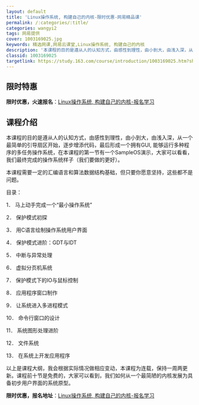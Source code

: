```yaml
---
layout: default
title: 'Linux操作系统, 构建自己的内核-限时优惠-网易精品课'
permalink: /:categories/:title/
categories: wangyi2
tags: 网易提供
cover: 1003169025.jpg
keywords: 精选网课,网易云课堂,Linux操作系统, 构建自己的内核
description: '本课程的目的是遵从人的认知方式，由感性到理性，由小到大，由浅入深，从一个最简单的引导扇区开始，逐步增添代码，最后形成一个'
classid: 1003169025
targetlink: https://study.163.com/course/introduction/1003169025.htm?share=1&shareId=1025206652&utm_campaign=share&utm_medium=iphoneShare&utm_source=&utm_u=1025206652
---
```


## 限时特惠

**限时优惠，火速报名**：[Linux操作系统, 构建自己的内核-报名学习](https://study.163.com/course/introduction/1003169025.htm?share=1&shareId=1025206652&utm_campaign=share&utm_medium=iphoneShare&utm_source=&utm_u=1025206652)

## 课程介绍

本课程的目的是遵从人的认知方式，由感性到理性，由小到大，由浅入深，从一个最简单的引导扇区开始，逐步增添代码，最后形成一个拥有GUI, 能够运行多种程序的多任务操作系统，在本课程的第一节有一个SampleOS演示，大家可以看看，我们最终完成的操作系统样子（我们要做的更好）。



本课程需要一定的汇编语言和算法数据结构基础，但只要你愿意坚持，这些都不是问题。



目录：

1．	马上动手完成一个“最小操作系统”

2．	保护模式初探

3．	用C语言绘制操作系统用户界面

4．	保护模式进阶：GDT与IDT

5．	中断与异常处理

6．	虚拟分页机系统

7．	保护模式下的IO与鼠标控制

8．	应用程序窗口制作

9．	让系统进入多进程模式

10．	命令行窗口的设计

11．	系统图形处理进阶

12．	文件系统

13．	在系统上开发应用程序



以上是课程大纲，我会根据实际情况做相应变动，本课程为连载，保持一周两更新。课程前十节是免费的，大家可以看到，我们如何从一个最简陋的内核发展为具备初步用户界面的系统原型。

**限时优惠，报名地址**：[Linux操作系统, 构建自己的内核-报名学习](https://study.163.com/course/introduction/1003169025.htm?share=1&shareId=1025206652&utm_campaign=share&utm_medium=iphoneShare&utm_source=&utm_u=1025206652)

